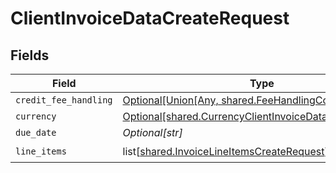# ClientInvoiceDataCreateRequest


## Fields

| Field                                                                                                                        | Type                                                                                                                         | Required                                                                                                                     | Description                                                                                                                  |
| ---------------------------------------------------------------------------------------------------------------------------- | ---------------------------------------------------------------------------------------------------------------------------- | ---------------------------------------------------------------------------------------------------------------------------- | ---------------------------------------------------------------------------------------------------------------------------- |
| `credit_fee_handling`                                                                                                        | [Optional[Union[Any, shared.FeeHandlingConfig]]](undefined/models/shared/clientinvoicedatacreaterequestcreditfeehandling.md) | :heavy_minus_sign:                                                                                                           | N/A                                                                                                                          |
| `currency`                                                                                                                   | [Optional[shared.CurrencyClientInvoiceDataCreateRequest]](undefined/models/shared/currencyclientinvoicedatacreaterequest.md) | :heavy_minus_sign:                                                                                                           | N/A                                                                                                                          |
| `due_date`                                                                                                                   | *Optional[str]*                                                                                                              | :heavy_minus_sign:                                                                                                           | N/A                                                                                                                          |
| `line_items`                                                                                                                 | list[[shared.InvoiceLineItemsCreateRequest](undefined/models/shared/invoicelineitemscreaterequest.md)]                       | :heavy_check_mark:                                                                                                           | N/A                                                                                                                          |